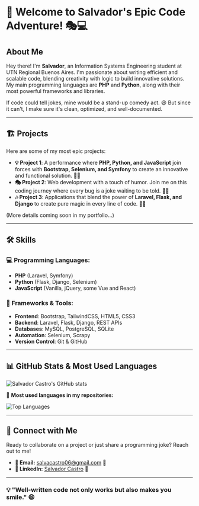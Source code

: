 # 🚀 Welcome to Salvador's Epic Code Adventure! 🎭💻

## About Me

Hey there! I'm **Salvador**, an Information Systems Engineering student at UTN Regional Buenos Aires. I'm passionate about writing efficient and scalable code, blending creativity with logic to build innovative solutions. My main programming languages are **PHP** and **Python**, along with their most powerful frameworks and libraries.

If code could tell jokes, mine would be a stand-up comedy act. 😆 But since it can't, I make sure it's clean, optimized, and well-documented.

---

## 🏗️ Projects

Here are some of my most epic projects:

- **💡 Project 1**: A performance where **PHP, Python, and JavaScript** join forces with **Bootstrap, Selenium, and Symfony** to create an innovative and functional solution. 🎩✨
- **🎭 Project 2**: Web development with a touch of humor. Join me on this coding journey where every bug is a joke waiting to be told. 🌟🤣
- **🎶 Project 3**: Applications that blend the power of **Laravel, Flask, and Django** to create pure magic in every line of code. 🎵✨

(More details coming soon in my portfolio...)

---

## 🛠️ Skills

### 💻 Programming Languages:
- **PHP** (Laravel, Symfony)
- **Python** (Flask, Django, Selenium)
- **JavaScript** (Vanilla, jQuery, some Vue and React)

### 🔧 Frameworks & Tools:
- **Frontend**: Bootstrap, TailwindCSS, HTML5, CSS3
- **Backend**: Laravel, Flask, Django, REST APIs
- **Databases**: MySQL, PostgreSQL, SQLite
- **Automation**: Selenium, Scrapy
- **Version Control**: Git & GitHub

---

## 📊 GitHub Stats & Most Used Languages

![Salvador Castro's GitHub stats](https://github-readme-stats.vercel.app/api?username=salvador-castro&show_icons=true&theme=transparent)

📌 **Most used languages in my repositories:**

![Top Languages](https://github-readme-stats.vercel.app/api/top-langs/?username=salvador-castro&layout=compact&theme=radical&cache_seconds=1800)

---

## 🤝 Connect with Me

Ready to collaborate on a project or just share a programming joke? Reach out to me!

- **📧 Email:** [salvacastro06@gmail.com](mailto:salvacastro06@gmail.com) 📩
- **💼 LinkedIn:** [Salvador Castro](https://www.linkedin.com/in/salvador-castro95/) 🚀

---

### 💡 "Well-written code not only works but also makes you smile." 😄
